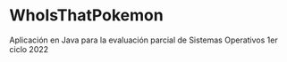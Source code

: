 # WhoIsThatPokemon
 Aplicación en Java para la evaluación parcial de Sistemas Operativos 1er ciclo 2022
